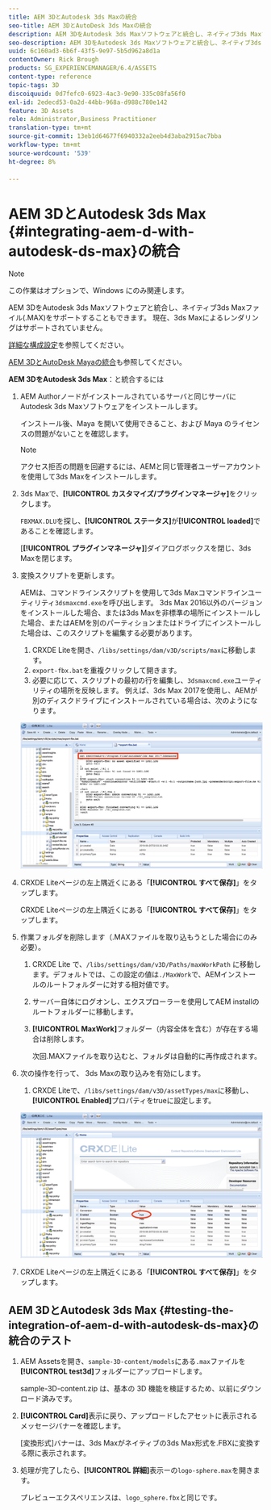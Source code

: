 ```yaml
---
title: AEM 3DとAutodesk 3ds Maxの統合
seo-title: AEM 3DとAutoDesk 3ds Maxの統合
description: AEM 3DをAutodesk 3ds Maxソフトウェアと統合し、ネイティブ3ds Maxファイル(.MAX)をサポートすることもできます。 現在、3ds Maxによるレンダリングはサポートされていません。
seo-description: AEM 3DをAutodesk 3ds Maxソフトウェアと統合し、ネイティブ3ds Maxファイル(.MAX)をサポートすることもできます。 現在、3ds Maxによるレンダリングはサポートされていません。
uuid: 6c160ad3-6b6f-43f5-9e97-5b5d962a8d1a
contentOwner: Rick Brough
products: SG_EXPERIENCEMANAGER/6.4/ASSETS
content-type: reference
topic-tags: 3D
discoiquuid: 0d7fefc0-6923-4ac3-9e90-335c08fa56f0
exl-id: 2edecd53-0a2d-44bb-968a-d988c780e142
feature: 3D Assets
role: Administrator,Business Practitioner
translation-type: tm+mt
source-git-commit: 13eb1d64677f6940332a2eeb4d3aba2915ac7bba
workflow-type: tm+mt
source-wordcount: '539'
ht-degree: 8%

---
```


# AEM 3DとAutodesk 3ds Max {#integrating-aem-d-with-autodesk-ds-max}の統合

>[!NOTE]
>
>この作業はオプションで、Windows にのみ関連します。

AEM 3DをAutodesk 3ds Maxソフトウェアと統合し、ネイティブ3ds Maxファイル(.MAX)をサポートすることもできます。 現在、3ds Maxによるレンダリングはサポートされていません。

[詳細な構成設定](advanced-config-3d.md)を参照してください。

[AEM 3DとAutoDesk Mayaの統合](integrate-maya-with-3d.md)も参照してください。

**AEM 3DをAutodesk 3ds Max**：と統合するには

1. AEM Authorノードがインストールされているサーバと同じサーバにAutodesk 3ds Maxソフトウェアをインストールします。

   インストール後、Maya を開いて使用できること、および Maya のライセンスの問題がないことを確認します。

   >[!NOTE]
   >
   >アクセス拒否の問題を回避するには、AEMと同じ管理者ユーザーアカウントを使用して3ds Maxをインストールします。

1. 3ds Maxで、**[!UICONTROL カスタマイズ/プラグインマネージャ]**&#x200B;をクリックします。

   `FBXMAX.DLU`を探し、**[!UICONTROL ステータス]**&#x200B;が&#x200B;**[!UICONTROL loaded]**&#x200B;であることを確認します。

   [**[!UICONTROL プラグインマネージャ]**]ダイアログボックスを閉じ、3ds Maxを閉じます。

1. 変換スクリプトを更新します。

   AEMは、コマンドラインスクリプトを使用して3ds Maxコマンドラインユーティリティ`3dsmaxcmd.exe`を呼び出します。 3ds Max 2016以外のバージョンをインストールした場合、または3ds Maxを非標準の場所にインストールした場合、またはAEMを別のパーティションまたはドライブにインストールした場合は、このスクリプトを編集する必要があります。

   1. CRXDE Liteを開き、`/libs/settings/dam/v3D/scripts/max`に移動します。
   1. `export-fbx.bat`を重複クリックして開きます。
   1. 必要に応じて、スクリプトの最初の行を編集し、`3dsmaxcmd.exe`ユーティリティの場所を反映します。 例えば、3ds Max 2017を使用し、AEMが別のディスクドライブにインストールされている場合は、次のようになります。

   ![image2018-6-22_13-35-8](assets/image2018-6-22_13-35-8.png)

1. CRXDE Liteページの左上隅近くにある「**[!UICONTROL すべて保存]**」をタップします。

   CRXDE Liteページの左上隅近くにある「**[!UICONTROL すべて保存]**」をタップします。

1. 作業フォルダを削除します（.MAXファイルを取り込もうとした場合にのみ必要）。

   1. CRXDE Lite で、`/libs/settings/dam/v3D/Paths/maxWorkPath` に移動します。デフォルトでは、この設定の値は`./MaxWork`で、AEMインストールのルートフォルダーに対する相対値です。
   1. サーバー自体にログオンし、エクスプローラーを使用してAEM installのルートフォルダーに移動します。
   1. **[!UICONTROL MaxWork]**&#x200B;フォルダー（内容全体を含む）が存在する場合は削除します。

      次回.MAXファイルを取り込むと、フォルダは自動的に再作成されます。

1. 次の操作を行って、 3ds Maxの取り込みを有効にします。

   1. CRXDE Liteで、`/libs/settings/dam/v3D/assetTypes/max`に移動し、**[!UICONTROL Enabled]**&#x200B;プロパティをtrueに設定します。

   ![image2018-6-22_13-50-50](assets/image2018-6-22_13-50-50.png)

1. CRXDE Liteページの左上隅近くにある「**[!UICONTROL すべて保存]**」をタップします。

## AEM 3DとAutodesk 3ds Max {#testing-the-integration-of-aem-d-with-autodesk-ds-max}の統合のテスト

1. AEM Assetsを開き、`sample-3D-content/models`にある`.max`ファイルを&#x200B;**[!UICONTROL test3d]**&#x200B;フォルダーにアップロードします。

   sample-3D-content.zip は、基本の 3D 機能を検証するため、以前にダウンロード済みです。 

1. **[!UICONTROL Card]**&#x200B;表示に戻り、アップロードしたアセットに表示されるメッセージバナーを確認します。

   [変換形式]バナーは、3ds Maxがネイティブの3ds Max形式を.FBXに変換する際に表示されます。

1. 処理が完了したら、**[!UICONTROL 詳細]**&#x200B;表示ーの`logo-sphere.max`を開きます。

   プレビューエクスペリエンスは、`logo_sphere.fbx`と同じです。
